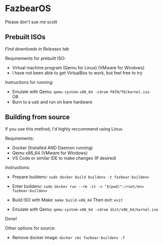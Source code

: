 # FazbearOS
Please don't sue me scott

## Prebuilt ISOs
*Find downloads in Releases tab*

Requirements for prebuilt ISO:
- Virtual machine program (Qemu for Linux) (VMware for Windows)
- I have not been able to get VirtualBox to work, but feel free to try

Instructions for running:
- Emulate with Qemu: `qemu-system-x86_64 -cdrom PATH/TO/kernel.iso`  
OR 
- Burn to a usb and run on bare hardware

## Building from source
If you use this method, I'd highly reccommend using Linux.

Requirements:
- Docker (Installed AND Daemon running)
- Qemu x86_64 (VMware for Windows)
- VS Code or similar IDE to make changes (If desired)

Instructions:

- Prepare buildenv: `sudo docker build buildenv -t fazbear-buildenv`  

- Enter buildenv: `sudo docker run --rm -it -v "$(pwd)":/root/env fazbear-buildenv`  

- Build ISO with Make: `make build-x86_64` Then exit: `exit`  

- Emulate with Qemu: `qemu-system-x86_64 -cdrom dist/x86_64/kernel.iso`  

Done!

Other options for source:
- Remove docker image: `docker rmi fazbear-buildenv -f`
